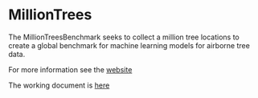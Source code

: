 # MillionTrees

The MillionTreesBenchmark seeks to collect a million tree locations to create a global benchmark for machine learning models for airborne tree data.

For more information see the [website](https://weecology.github.io/MillionTrees/)

The working document is [here](https://docs.google.com/document/d/1K6G1tcdTuAv3FgGiDWq5QhO-kSoBrxzTiic5jH1CZF4/edit?usp=sharing)

